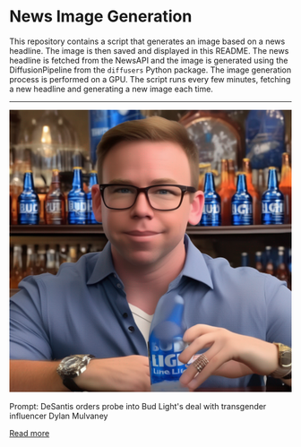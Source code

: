 # News Image Generation
This repository contains a script that generates an image based on a news headline. The image is then saved and displayed in this README.
The news headline is fetched from the NewsAPI and the image is generated using the DiffusionPipeline from the `diffusers` Python package. The image generation process is performed on a GPU.
The script runs every few minutes, fetching a new headline and generating a new image each time.

---

![Generated Image](image.png)

Prompt: DeSantis orders probe into Bud Light's deal with transgender influencer Dylan Mulvaney

[Read more](https://www.cnbc.com/2023/07/21/desantis-orders-probe-into-bud-light-dylan-mulvaney-deal.html)